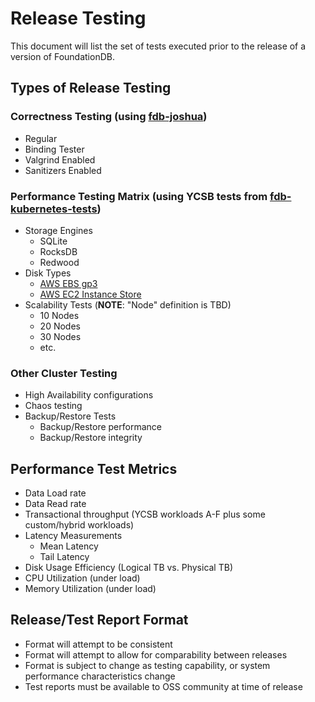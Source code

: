 # Release Testing
This document will list the set of tests executed prior to the release of a version of FoundationDB. 

## Types of Release Testing

### Correctness Testing (using [fdb-joshua](https://github.com/FoundationDB/fdb-joshua))
* Regular
* Binding Tester
* Valgrind Enabled
* Sanitizers Enabled

### Performance Testing Matrix (using YCSB tests from [fdb-kubernetes-tests](https://github.com/FoundationDB/fdb-kubernetes-tests))
* Storage Engines
  * SQLite
  * RocksDB
  * Redwood
* Disk Types
  * [AWS EBS gp3](https://docs.aws.amazon.com/AWSEC2/latest/UserGuide/ebs-volume-types.html)
  * [AWS EC2 Instance Store](https://docs.aws.amazon.com/AWSEC2/latest/UserGuide/InstanceStorage.html)
* Scalability Tests (**NOTE**: "Node" definition is TBD)
  * 10 Nodes
  * 20 Nodes
  * 30 Nodes
  * etc.

### Other Cluster Testing
* High Availability configurations
* Chaos testing
* Backup/Restore Tests
  * Backup/Restore performance
  * Backup/Restore integrity

## Performance Test Metrics
* Data Load rate
* Data Read rate
* Transactional throughput (YCSB workloads A-F plus some custom/hybrid workloads)
* Latency Measurements
  * Mean Latency
  * Tail Latency
* Disk Usage Efficiency (Logical TB vs. Physical TB)
* CPU Utilization (under load)
* Memory Utilization (under load)

## Release/Test Report Format
* Format will attempt to be consistent
* Format will attempt to allow for comparability between releases
* Format is subject to change as testing capability, or system performance characteristics change
* Test reports must be available to OSS community at time of release

